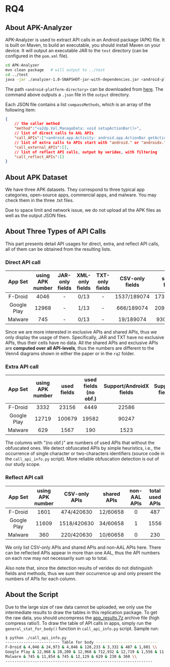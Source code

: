 # RQ4

## About APK-Analyzer

APK-Analyzer is used to extract API calls in an Android package (APK) file. It is built on Maven, to build an executable, you should install Maven on your device. It will output an executable JAR to the `test` directory (can be configured in the `pom.xml` file).

```bash
cd APK-Analyzer
mvn clean package   # will output to ../test
cd ../test
java -jar ./analyzer-1.0-SNAPSHOT-jar-with-dependencies.jar <android-platform-directory> ./a2dp.Vol_169.apk ./output ./veridex-linux
```

The path `<android-platform-directory>` can be downloaded from [here](https://github.com/CirQ/android-platforms). The command above outputs a `.json` file in the `output` directory.

Each JSON file contains a list `compassMethods`, which is an array of the following item:

```json
{
    // the caller method
    "method":"<a2dp.Vol.ManageData: void setupActionBar()>",
    // list of direct calls to AAL APIs
    "call_APIs":["<android.app.Activity: android.app.ActionBar getActionBar()>","<android.app.ActionBar: void setDisplayHomeAsUpEnabled(boolean)>"],
    // list of extra calls to APIs start with "android." or "androidx." or "com.android."
    "call_external_APIs":[],
    // list of reflect API calls, output by veridex, with filtering
    "call_reflect_APIs":[]
}
```

## About APK Dataset

We have three APK datasets. They correspond to three typical app categories, open-source apps, commercial apps, and malware. You may check them in the three .txt files.

Due to space limit and network issue, we do not upload all the APK files as well as the output JSON files.

## About Three Types of API Calls

This part presents detail API usages for direct, extra, and reflect API calls, all of them can be obtained from the resulting lists.

### Direct API call

|   App Set   | using APK number | JAR-only fields | XML-only fields | TXT-only fields | CSV-only fields | shared fields | total used fields | JAR-only methods | XML-only methods | TXT-only methods | CSV-only methods | shared methods | total used methods |
|:-----------:|:----------------:|:---------------:|:---------------:|:---------------:|:---------------:|:-------------:|:-----------------:|:----------------:|:----------------:|:----------------:|:----------------:|:--------------:|:------------------:|
|   F-Droid   |       4046       |        -        |       0/13      |        -        |   1537/189074   |   1738/26689  |        3291       |       6/959      |      27/241      |        0/4       |    3926/267089   |   15825/40613  |        21682       |
| Google Play |       12968      |        -        |       1/13      |        -        |    666/189074   |   2098/26689  |        2788       |      11/959      |      29/241      |        0/4       |    2228/267089   |   20125/40613  |        25412       |
|   Malware   |        745       |        -        |       0/13      |        -        |    19/189074    |   930/26689   |        962        |       2/959      |      18/241      |        0/4       |     56/267089    |   9703/40613   |        10892       |

Since we are more interested in exclusive APIs and shared APIs, thus we only display the usage of them. Specifically, JAR and TXT have no exclusive APIs, thus their cells have no data. All the shared APIs and exclusive APIs are **computed over all API-levels**, thus the numbers are different to the Venn4 diagrams shown in either the paper or in the `rq2` folder.

### Extra API call

|   App Set   | using APK number | used fields | used fields (no obf.) | Support/AndroidX fields | Support/AndroidX fields (no obf.) | used methods | used methods (no obf.) | Support/AndroidX methods | Support/AndroidX methods (no obf.) |
| :---------: | :--------------: | :---------: | :-------------------: | :---------------------: | :-------------------------------: | :----------: | :--------------------: | :----------------------: | :--------------------------------: |
|   F-Droid   |       3332       |    23156    |         4449          |          22586          |               4209                |    105077    |         10006          |          102881          |                9215                |
| Google Play |      12719       |   100679    |         19582         |          90247          |               15738               |    612253    |         44608          |          569123          |               37021                |
|   Malware   |       629        |    1567     |          190          |          1523           |                170                |    10562     |          1092          |           9367           |                891                 |

The columns with "(no obf.)" are numbers of used APIs that without the obfuscated ones. We detect obfuscated APIs by simple heuristics, i.e., the occurrence of single character or two-characters identifiers (source code in the `call_api_info.py` script). More reliable obfuscation detection is out of our study scope.

### Reflect API call

|   App Set   | using APK number | CSV-only APIs | shared APIs | non-AAL APIs | total used APIs |
|:-----------:|:----------------:|:-------------:|:-----------:|:------------:|:---------------:|
|   F-Droid   |       1601       |   474/420630  |   12/60658  |       0      |       487       |
| Google Play |       11609      |  1518/420630  |   34/60658  |       1      |       1556      |
|   Malware   |        360       |   220/420630  |   10/60658  |       0      |       230       |

We only list CSV-only APIs and shared APIs and non-AAL APIs here. There can be reflected APIs appear in more than one AAL, thus the API numbers on each row may not necessarily sum up to total.

Also note that, since the detection results of veridex do not distinguish fields and methods, thus we sum their occurrence up and only present the numbers of APIs for each column.



## About the Script

Due to the large size of raw data cannot be uploaded, we only use the intermediate results to draw the tables in this replication package. To get the raw data, you should uncompress the [app_results.7z](app_results.7z) archive file (high compress ratio!). To draw the table of API calls in apps, simply run the `general_stat_for_body()` function in `call_api_info.py` script. Sample run:

```bash
$ python ./call_api_info.py 
------------------------ Table for body ---------------------------
F-Droid & 4,046 & 24,973 & 4,046 & 128,233 & 3,332 & 487 & 1,601 \\
Google Play & 12,968 & 28,200 & 12,968 & 712,932 & 12,719 & 1,556 & 11,609 \\
Malware & 745 & 11,854 & 745 & 12,129 & 629 & 230 & 360 \\
-----------------------------------------------------------------
```



